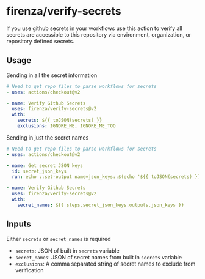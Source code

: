 # firenza/verify-secrets

If you use github secrets in your workflows use this action to verify all secrets are accessible to this repository via environment, organization, or repository defined secrets.

## Usage

Sending in all the secret information

```yml
# Need to get repo files to parse workflows for secrets
- uses: actions/checkout@v2

- name: Verify Github Secrets
  uses: firenza/verify-secrets@v2
  with:
    secrets: ${{ toJSON(secrets) }}
    exclusions: IGNORE_ME, IGNORE_ME_TOO
```

Sending in just the secret names

```yml
# Need to get repo files to parse workflows for secrets
- uses: actions/checkout@v2

- name: Get secret JSON keys
  id: secret_json_keys
  run: echo ::set-output name=json_keys::$(echo '${{ toJSON(secrets) }}' | jq -c 'keys')

- name: Verify Github Secrets
  uses: firenza/verify-secrets@v2
  with:
    secret_names: ${{ steps.secret_json_keys.outputs.json_keys }}
```

## Inputs
  Either `secrets` or `secret_names` is required

- `secrets`: JSON of built in `secrets` variable
- `secret_names`: JSON of secret names from built in `secrets` variable
- `exclusions`: A comma separated string of secret names to exclude from verification
